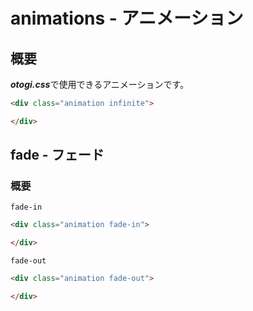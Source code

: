 # animations - アニメーション

## 概要

***otogi.css***で使用できるアニメーションです。

```html
<div class="animation infinite">

</div>
```

## fade - フェード

### 概要

`fade-in`

```html
<div class="animation fade-in">

</div>
```

`fade-out`

```html
<div class="animation fade-out">

</div>
```


